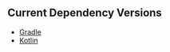 ## Current Dependency Versions

*  [Gradle][1]
*  [Kotlin][2]

[1]: https://services.gradle.org/versions/current
[2]: https://github.com/JetBrains/kotlin/releases/latest
